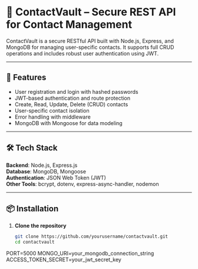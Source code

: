# 📒 ContactVault – Secure REST API for Contact Management

ContactVault is a secure RESTful API built with Node.js, Express, and MongoDB for managing user-specific contacts. It supports full CRUD operations and includes robust user authentication using JWT.

---

## 🚀 Features

- User registration and login with hashed passwords
- JWT-based authentication and route protection
- Create, Read, Update, Delete (CRUD) contacts
- User-specific contact isolation
- Error handling with middleware
- MongoDB with Mongoose for data modeling

---

## 🛠️ Tech Stack

**Backend**: Node.js, Express.js  
**Database**: MongoDB, Mongoose  
**Authentication**: JSON Web Token (JWT)  
**Other Tools**: bcrypt, dotenv, express-async-handler, nodemon

---

## 📦 Installation

1. **Clone the repository**
   ```bash
   git clone https://github.com/yourusername/contactvault.git
   cd contactvault


PORT=5000
MONGO_URI=your_mongodb_connection_string
ACCESS_TOKEN_SECRET=your_jwt_secret_key
